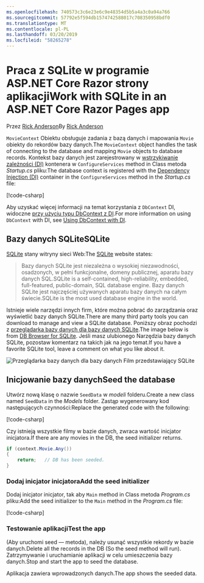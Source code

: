 ```yaml
---
ms.openlocfilehash: 740573c3c6e23e6c9e48354d5b5a4a3c0a94a766
ms.sourcegitcommit: 57792e5f594db1574742588017c708350958bdf0
ms.translationtype: MT
ms.contentlocale: pl-PL
ms.lasthandoff: 03/20/2019
ms.locfileid: "58265278"
---
```

# <a name="work-with-sqlite-in-an-aspnet-core-razor-pages-app"></a><span data-ttu-id="f94eb-101">Praca z SQLite w programie ASP.NET Core Razor strony aplikacji</span><span class="sxs-lookup"><span data-stu-id="f94eb-101">Work with SQLite in an ASP.NET Core Razor Pages app</span></span>

<span data-ttu-id="f94eb-102">Przez [Rick Anderson](https://twitter.com/RickAndMSFT)</span><span class="sxs-lookup"><span data-stu-id="f94eb-102">By [Rick Anderson](https://twitter.com/RickAndMSFT)</span></span>

<span data-ttu-id="f94eb-103">`MovieContext` Obiektu obsługuje zadania z bazą danych i mapowania `Movie` obiekty do rekordów bazy danych.</span><span class="sxs-lookup"><span data-stu-id="f94eb-103">The `MovieContext` object handles the task of connecting to the database and mapping `Movie` objects to database records.</span></span> <span data-ttu-id="f94eb-104">Kontekst bazy danych jest zarejestrowany w [wstrzykiwanie zależności (DI)](xref:fundamentals/dependency-injection) kontenera w `ConfigureServices` method in Class metoda *Startup.cs* pliku:</span><span class="sxs-lookup"><span data-stu-id="f94eb-104">The database context is registered with the [Dependency Injection (DI)](xref:fundamentals/dependency-injection) container in the `ConfigureServices` method in the *Startup.cs* file:</span></span>

[!code-csharp[](code/Startup.cs?name=snippet2&highlight=6-8)]

<span data-ttu-id="f94eb-105">Aby uzyskać więcej informacji na temat korzystania z `DbContext` DI, widoczne [przy użyciu typu DbContext z DI](/ef/core/miscellaneous/configuring-dbcontext#using-dbcontext-with-dependency-injection).</span><span class="sxs-lookup"><span data-stu-id="f94eb-105">For more information on using `DbContext` with DI, see [Using DbContext with DI](/ef/core/miscellaneous/configuring-dbcontext#using-dbcontext-with-dependency-injection).</span></span>

## <a name="sqlite"></a><span data-ttu-id="f94eb-106">Bazy danych SQLite</span><span class="sxs-lookup"><span data-stu-id="f94eb-106">SQLite</span></span>

<span data-ttu-id="f94eb-107">[SQLite](https://www.sqlite.org/) stany witryny sieci Web:</span><span class="sxs-lookup"><span data-stu-id="f94eb-107">The [SQLite](https://www.sqlite.org/) website states:</span></span>

> <span data-ttu-id="f94eb-108">Bazy danych SQLite jest niezależna o wysokiej niezawodności, osadzonych, w pełni funkcjonalne, domeny publicznej, aparatu bazy danych SQL.</span><span class="sxs-lookup"><span data-stu-id="f94eb-108">SQLite is a self-contained, high-reliability, embedded, full-featured, public-domain, SQL database engine.</span></span> <span data-ttu-id="f94eb-109">Bazy danych SQLite jest najczęściej używanych aparatu bazy danych na całym świecie.</span><span class="sxs-lookup"><span data-stu-id="f94eb-109">SQLite is the most used database engine in the world.</span></span>

<span data-ttu-id="f94eb-110">Istnieje wiele narzędzi innych firm, które można pobrać do zarządzania oraz wyświetlić bazy danych SQLite.</span><span class="sxs-lookup"><span data-stu-id="f94eb-110">There are many third party tools you can download to manage and view a SQLite database.</span></span> <span data-ttu-id="f94eb-111">Poniższy obraz pochodzi z [przeglądarka bazy danych dla bazy danych SQLite](http://sqlitebrowser.org/).</span><span class="sxs-lookup"><span data-stu-id="f94eb-111">The image below is from [DB Browser for SQLite](http://sqlitebrowser.org/).</span></span> <span data-ttu-id="f94eb-112">Jeśli masz ulubionego Narzędzia bazy danych SQLite, pozostaw komentarz na takich jak na jego temat.</span><span class="sxs-lookup"><span data-stu-id="f94eb-112">If you have a favorite SQLite tool, leave a comment on what you like about it.</span></span>

![Przeglądarka bazy danych dla bazy danych Film przedstawiający SQLite](../../tutorials/first-mvc-app-xplat/working-with-sql/_static/dbb.png)

## <a name="seed-the-database"></a><span data-ttu-id="f94eb-114">Inicjowanie bazy danych</span><span class="sxs-lookup"><span data-stu-id="f94eb-114">Seed the database</span></span>

<span data-ttu-id="f94eb-115">Utwórz nową klasę o nazwie `SeedData` w *modeli* folderu.</span><span class="sxs-lookup"><span data-stu-id="f94eb-115">Create a new class named `SeedData` in the *Models* folder.</span></span> <span data-ttu-id="f94eb-116">Zastąp wygenerowany kod następujących czynności:</span><span class="sxs-lookup"><span data-stu-id="f94eb-116">Replace the generated code with the following:</span></span>

[!code-csharp[](code/Models/SeedData.cs)]

<span data-ttu-id="f94eb-117">Czy istnieją wszystkie filmy w bazie danych, zwraca wartość inicjator inicjatora.</span><span class="sxs-lookup"><span data-stu-id="f94eb-117">If there are any movies in the DB, the seed initializer returns.</span></span>

```csharp
if (context.Movie.Any())
{
    return;   // DB has been seeded.
}
```

<a name="si"></a>

### <a name="add-the-seed-initializer"></a><span data-ttu-id="f94eb-118">Dodaj inicjator inicjatora</span><span class="sxs-lookup"><span data-stu-id="f94eb-118">Add the seed initializer</span></span>

<span data-ttu-id="f94eb-119">Dodaj inicjator inicjator, tak aby `Main` method in Class metoda *Program.cs* pliku:</span><span class="sxs-lookup"><span data-stu-id="f94eb-119">Add the seed initializer to the `Main` method in the *Program.cs* file:</span></span>

[!code-csharp[](../../tutorials/razor-pages/razor-pages-start/sample/RazorPagesMovie/Program.cs)]

### <a name="test-the-app"></a><span data-ttu-id="f94eb-120">Testowanie aplikacji</span><span class="sxs-lookup"><span data-stu-id="f94eb-120">Test the app</span></span>

<span data-ttu-id="f94eb-121">(Aby uruchomi seed — metoda), należy usunąć wszystkie rekordy w bazie danych.</span><span class="sxs-lookup"><span data-stu-id="f94eb-121">Delete all the records in the DB (So the seed method will run).</span></span> <span data-ttu-id="f94eb-122">Zatrzymywanie i uruchamianie aplikacji w celu umieszczenia bazy danych.</span><span class="sxs-lookup"><span data-stu-id="f94eb-122">Stop and start the app to seed the database.</span></span>

<span data-ttu-id="f94eb-123">Aplikacja zawiera wprowadzonych danych.</span><span class="sxs-lookup"><span data-stu-id="f94eb-123">The app shows the seeded data.</span></span>
